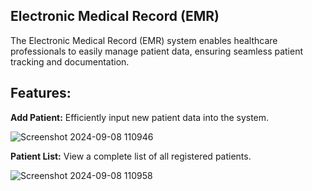 
## Electronic Medical Record (EMR)
The Electronic Medical Record (EMR) system enables healthcare professionals to easily manage patient data, ensuring seamless patient tracking and documentation.
## Features:
**Add Patient:** Efficiently input new patient data into the system.

![Screenshot 2024-09-08 110946](https://github.com/user-attachments/assets/7bb8078c-426d-43ab-b61b-5b56a31b243b)

**Patient List:** View a complete list of all registered patients.

![Screenshot 2024-09-08 110958](https://github.com/user-attachments/assets/31629063-b7a6-4a3e-a140-04d27f59395d)
